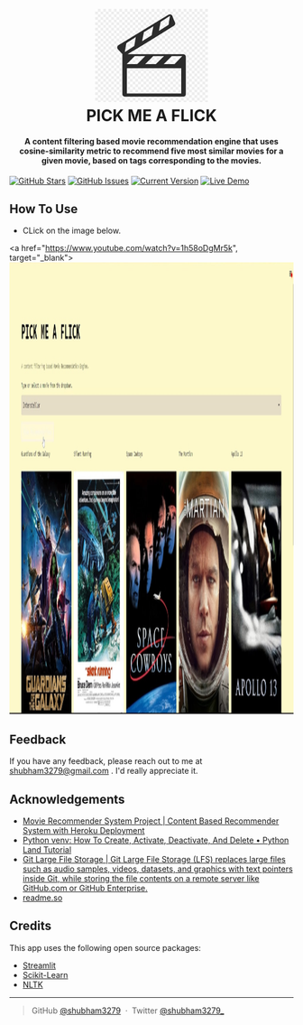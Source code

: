 
<h1 align="center">
  <br>
  <img src = 'img/page_icon.png' " width="200">
  <br>
  PICK ME A FLICK
  <br>
</h1>

<h4 align="center">A content filtering based movie recommendation engine that uses cosine-similarity metric to recommend five most similar movies for a given movie, based on tags corresponding to the movies.</h4>


[![GitHub Stars](https://img.shields.io/github/stars/IgorAntun/node-chat.svg)](https://github.com/shubham3279/PICK-ME-A-FLICK)
[![GitHub Issues](https://img.shields.io/github/issues/IgorAntun/node-chat.svg)](https://github.com/shubham3279/PICK-ME-A-FLICK)
[![Current Version](https://img.shields.io/badge/version-1.0.7-green.svg)](https://github.com/shubham3279/PICK-ME-A-FLICK)
[![Live Demo](https://img.shields.io/badge/demo-online-green.svg)](https://shubham3279-pick-me-a-flick-app-rl81a5.streamlitapp.com/)


## How To Use

* CLick on the image below.
		  
<a href="https://www.youtube.com/watch?v=1h58oDgMr5k", target="_blank">
<img src="img/app_usage.jpg" width="1200" height="800">
</a>






## Feedback

If you have any feedback, please reach out to me at shubham3279@gmail.com . I'd really appreciate it.

## Acknowledgements

 - [Movie Recommender System Project | Content Based Recommender System with Heroku Deployment](https://www.youtube.com/watch?v=1xtrIEwY_zY&t=4624s)
 - [Python venv: How To Create, Activate, Deactivate, And Delete &bull; Python Land Tutorial](https://python.land/virtual-environments/virtualenv)
 - [Git Large File Storage | Git Large File Storage (LFS) replaces large files such as audio samples, videos, datasets, and graphics with text pointers inside Git, while storing the file contents on a remote server like GitHub.com or GitHub Enterprise.](https://git-lfs.github.com/)
 - [readme.so](https://readme.so/editor)

## Credits

This app uses the following open source packages:

- [Streamlit](https://streamlit.io/)
- [Scikit-Learn](https://scikit-learn.org/stable/)
- [NLTK](https://www.nltk.org/)
		  


---

> GitHub [@shubham3279](https://github.com/shubham3279) &nbsp;&middot;&nbsp;
> Twitter [@shubham3279_](https://twitter.com/shubham3279_)






